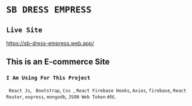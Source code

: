 # `SB DRESS EMPRESS`

## `Live Site`
https://sb-dress-empress.web.app/



## This is an E-commerce Site

### `I Am Using For This Project`
` React Js`,
` Bootstrap`,
`Css `, `React Firebase Hooks`,
 `Axios`,
 `firebase`, `React Router`,  `express`, `mongodb`, `JSON Web Token` etc.
